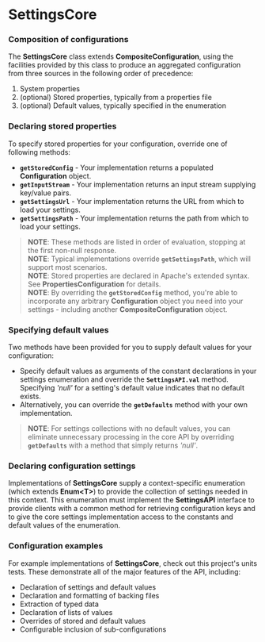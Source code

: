 # SettingsCore

### Composition of configurations

The **SettingsCore** class extends **CompositeConfiguration**, using the facilities provided by this class to produce an aggregated configuration from three sources in the following order of precedence: 

1. System properties
2. (optional) Stored properties, typically from a properties file
3. (optional) Default values, typically specified in the enumeration

### Declaring stored properties

To specify stored properties for your configuration, override one of following methods:

* **`getStoredConfig`** - Your implementation returns a populated **Configuration** object.
* **`getInputStream`** - Your implementation returns an input stream supplying key/value pairs.
* **`getSettingsUrl`** - Your implementation returns the URL from which to load your settings.
* **`getSettingsPath`** - Your implementation returns the path from which to load your settings.

> **NOTE**: These methods are listed in order of evaluation, stopping at the first non-null response.  
> **NOTE**: Typical implementations override **`getSettingsPath`**, which will support most scenarios.  
> **NOTE**: Stored properties are declared in Apache's extended syntax. See **PropertiesConfiguration** for details.  
> **NOTE**: By overriding the **`getStoredConfig`** method, you're able to incorporate any arbitrary **Configuration** object you need into your settings - including another **CompositeConfiguration** object.

### Specifying default values

Two methods have been provided for you to supply default values for your configuration:

* Specify default values as arguments of the constant declarations in your settings enumeration and override the **`SettingsAPI.val`** method. Specifying _'null'_ for a setting's default value indicates that no default exists.
* Alternatively, you can override the **`getDefaults`** method with your own implementation.

> **NOTE**: For settings collections with no default values, you can eliminate unnecessary processing in the core API by overriding **`getDefaults`** with a method that simply returns _'null'_.

### Declaring configuration settings

Implementations of **SettingsCore** supply a context-specific enumeration (which extends **Enum&lt;T&gt;**) to provide the collection of settings needed in this context. This enumeration must implement the **SettingsAPI** interface to provide clients with a common method for retrieving configuration keys and to give the core settings implementation access to the constants and default values of the enumeration.

### Configuration examples

For example implementations of **SettingsCore**, check out this project's units tests. These demonstrate all of the major features of the API, including:

* Declaration of settings and default values
* Declaration and formatting of backing files
* Extraction of typed data
* Declaration of lists of values
* Overrides of stored and default values
* Configurable inclusion of sub-configurations